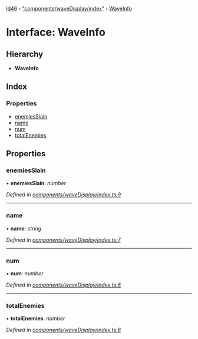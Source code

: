 [ld46](../README.md) › ["components/waveDisplay/index"](../modules/_components_wavedisplay_index_.md) › [WaveInfo](_components_wavedisplay_index_.waveinfo.md)

# Interface: WaveInfo

## Hierarchy

* **WaveInfo**

## Index

### Properties

* [enemiesSlain](_components_wavedisplay_index_.waveinfo.md#enemiesslain)
* [name](_components_wavedisplay_index_.waveinfo.md#name)
* [num](_components_wavedisplay_index_.waveinfo.md#num)
* [totalEnemies](_components_wavedisplay_index_.waveinfo.md#totalenemies)

## Properties

###  enemiesSlain

• **enemiesSlain**: *number*

*Defined in [components/waveDisplay/index.ts:9](https://github.com/jrod-disco/ld46-keepalive/blob/2baec31/src/components/waveDisplay/index.ts#L9)*

___

###  name

• **name**: *string*

*Defined in [components/waveDisplay/index.ts:7](https://github.com/jrod-disco/ld46-keepalive/blob/2baec31/src/components/waveDisplay/index.ts#L7)*

___

###  num

• **num**: *number*

*Defined in [components/waveDisplay/index.ts:6](https://github.com/jrod-disco/ld46-keepalive/blob/2baec31/src/components/waveDisplay/index.ts#L6)*

___

###  totalEnemies

• **totalEnemies**: *number*

*Defined in [components/waveDisplay/index.ts:8](https://github.com/jrod-disco/ld46-keepalive/blob/2baec31/src/components/waveDisplay/index.ts#L8)*
